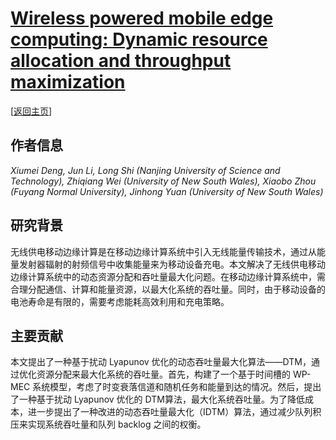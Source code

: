 # [Wireless powered mobile edge computing: Dynamic resource allocation and throughput maximization](https://doi.org/10.1109/TMC.2020.3034479)

\[[返回主页](../../README.md#2022)\]

## 作者信息
*Xiumei Deng, Jun Li, Long Shi (Nanjing University of Science and Technology), Zhiqiang Wei (University of New South Wales), Xiaobo Zhou (Fuyang Normal University), Jinhong Yuan (University of New South Wales)*

## 研究背景
无线供电移动边缘计算是在移动边缘计算系统中引入无线能量传输技术，通过从能量发射器辐射的射频信号中收集能量来为移动设备充电。本文解决了无线供电移动边缘计算系统中的动态资源分配和吞吐量最大化问题。在移动边缘计算系统中，需合理分配通信、计算和能量资源，以最大化系统的吞吐量。同时，由于移动设备的电池寿命是有限的，需要考虑能耗高效利用和充电策略。

## 主要贡献
本文提出了一种基于扰动 Lyapunov 优化的动态吞吐量最大化算法——DTM，通过优化资源分配来最大化系统的吞吐量。首先，构建了一个基于时间槽的 WP-MEC 系统模型，考虑了时变衰落信道和随机任务和能量到达的情况。然后，提出了一种基于扰动 Lyapunov 优化的 DTM算法，最大化系统吞吐量。为了降低成本，进一步提出了一种改进的动态吞吐量最大化（IDTM）算法，通过减少队列积压来实现系统吞吐量和队列 backlog 之间的权衡。